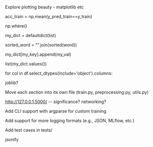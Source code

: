 Explore plotting beauty - matplotlib etc

acc_train = np.mean(y_pred_train==y_train)

np.where()

my_dict = defaultdict(list)

sorted_word = "".join(sorted(word))

my_dict[my_key].append(my_val)

list(my_dict.values())

for col in df.select_dtypes(include='object').columns:

joblib?

Move each section into its own file (train.py, preprocessing.py, utils.py)

http://127.0.0.1:5000/ -- significance? networking?

Add CLI support with argparse for custom training

Add support for more logging formats (e.g., JSON, MLflow, etc.)

Add test cases in tests/

jsonify

